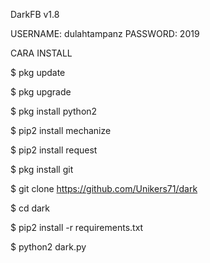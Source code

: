 DarkFB v1.8

USERNAME: dulahtampanz
PASSWORD: 2019

CARA INSTALL

$ pkg update

$ pkg upgrade

$ pkg install python2

$ pip2 install mechanize

$ pip2 install request

$ pkg install git

$ git clone https://github.com/Unikers71/dark

$ cd dark

$ pip2 install -r requirements.txt

$ python2 dark.py

